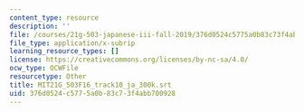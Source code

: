 ```yaml
---
content_type: resource
description: ''
file: /courses/21g-503-japanese-iii-fall-2019/376d0524c5775a0b83c73f4abb700928_MIT21G_503F16_track10_ja_300k.vtt
file_type: application/x-subrip
learning_resource_types: []
license: https://creativecommons.org/licenses/by-nc-sa/4.0/
ocw_type: OCWFile
resourcetype: Other
title: MIT21G_503F16_track10_ja_300k.srt
uid: 376d0524-c577-5a0b-83c7-3f4abb700928
---
```

